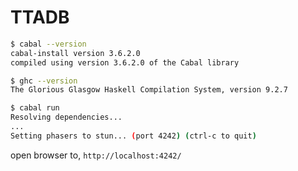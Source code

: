 # TTADB

```bash
$ cabal --version
cabal-install version 3.6.2.0
compiled using version 3.6.2.0 of the Cabal library 

$ ghc --version
The Glorious Glasgow Haskell Compilation System, version 9.2.7
```

```bash
$ cabal run
Resolving dependencies...
...
Setting phasers to stun... (port 4242) (ctrl-c to quit)
```

open browser to, `http://localhost:4242/`
